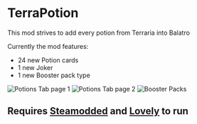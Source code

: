 # TerraPotion

This mod strives to add every potion from Terraria into Balatro

Currently the mod features:
- 24 new Potion cards
- 1 new Joker
- 1 new Booster pack type

![Potions Tab page 1](https://github.com/user-attachments/assets/986776ed-2e1f-4746-9e26-a4a529f307bb)
![Potions Tab page 2](https://github.com/user-attachments/assets/991a16e0-e8be-4a32-9cd1-3118a252c6d1)
![Booster Packs](https://github.com/user-attachments/assets/38f655e4-988e-4b81-a41c-e848b0037d68)
## Requires [Steamodded](https://github.com/Steamodded/smods) and [Lovely](https://github.com/ethangreen-dev/lovely-injector) to run
